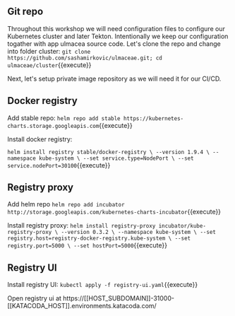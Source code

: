 
## Git repo
Throughout this workshop we will need configuration files to configure our Kubernetes cluster and later Tekton. Intentionally we keep our configuration togather with app ulmacea source code. Let's clone the repo and change into folder cluster:
`git clone https://github.com/sashamirkovic/ulmaceae.git; cd ulmaceae/cluster`{{execute}}

Next, let's setup private image repository as we will need it for our CI/CD.

## Docker registry
Add stable repo:
`helm repo add stable https://kubernetes-charts.storage.googleapis.com`{{execute}}

Install docker registry:

`helm install registry stable/docker-registry \
  --version 1.9.4 \
  --namespace kube-system \
  --set service.type=NodePort \
  --set service.nodePort=30100`{{execute}}


## Registry proxy
Add helm repo
`helm repo add incubator http://storage.googleapis.com/kubernetes-charts-incubator`{{execute}}

Install registry proxy:
`helm install registry-proxy incubator/kube-registry-proxy \
  --version 0.3.2 \
  --namespace kube-system \
  --set registry.host=registry-docker-registry.kube-system \
  --set registry.port=5000 \
  --set hostPort=5000`{{execute}}

## Registry UI
Install registry UI:
`kubectl apply -f registry-ui.yaml`{{execute}}

Open registry ui at https://[[HOST_SUBDOMAIN]]-31000-[[KATACODA_HOST]].environments.katacoda.com/
